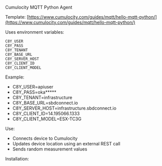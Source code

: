 Cumulocity MQTT Python Agent

Template: [https://www.cumulocity.com/guides/mqtt/hello-mqtt-python/](https://www.cumulocity.com/guides/mqtt/hello-mqtt-python/)

Uses environment variables:
    
	C8Y_USER
	C8Y_PASS
	C8Y_TENANT
	C8Y_BASE_URL
	C8Y_SERVER_HOST
	C8Y_CLIENT_ID
	C8Y_CLIENT_MODEL

Example:

* C8Y_USER=apiuser
* C8Y_PASS=oka*****
* C8Y_TENANT=infrastructure
* C8Y_BASE_URL=sbdconnect.io
* C8Y_SERVER_HOST=infrastructure.sbdconnect.io
* C8Y_CLIENT_ID=14.195066.1333
* C8Y_CLIENT_MODEL=ESX-TC3G

Use:

* Connects device to Cumulocity
* Updates device location using an external REST call
* Sends random measurement values

Installation: